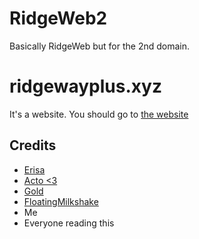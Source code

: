 # RidgeWeb2
Basically RidgeWeb but for the 2nd domain.

# ridgewayplus.xyz
It's a website. You should go to [the website](http://ridgewayplus.xyz)
## Credits
- [Erisa](https://github.com/Erisa/)
- [Acto <3](https://github.com/cleverActon0126)
- [Gold](https://github.com/goldsolitude)
- [FloatingMilkshake](https://github.com/floatingmilkshake)
- Me
- Everyone reading this

